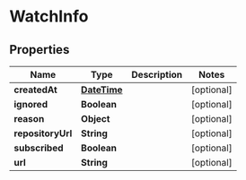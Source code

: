 
# WatchInfo

## Properties
Name | Type | Description | Notes
------------ | ------------- | ------------- | -------------
**createdAt** | [**DateTime**](DateTime.md) |  |  [optional]
**ignored** | **Boolean** |  |  [optional]
**reason** | **Object** |  |  [optional]
**repositoryUrl** | **String** |  |  [optional]
**subscribed** | **Boolean** |  |  [optional]
**url** | **String** |  |  [optional]



